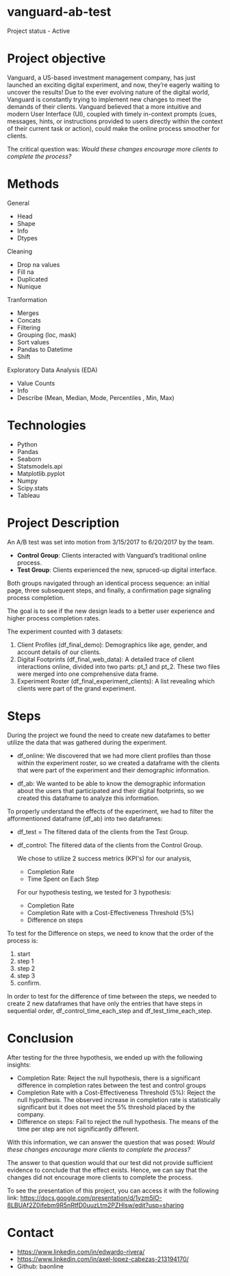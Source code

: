 # vanguard-ab-test
Project status - Active

# Project objective
Vanguard, a US-based investment management company, has just launched an exciting digital experiment, and now, they’re eagerly waiting to uncover the results! Due to the ever evolving nature of the digital world, Vanguard is constantly trying to implement new changes to meet the demands of their clients. Vanguard believed that a more intuitive and modern User Interface (UI), coupled with timely in-context prompts (cues, messages, hints, or instructions provided to users directly within the context of their current task or action), could make the online process smoother for clients. 

The critical question was: *Would these changes encourage more clients to complete the process?*

# Methods

General
- Head
- Shape
- Info
- Dtypes

Cleaning 
- Drop na values
- Fill na
- Duplicated
- Nunique

Tranformation
- Merges
- Concats
- Filtering
- Grouping (loc, mask)
- Sort values
- Pandas to Datetime
- Shift 
  
Exploratory Data Analysis (EDA)
  - Value Counts
  - Info 
  - Describe (Mean, Median, Mode, Percentiles , Min, Max)  
  
# Technologies

- Python
- Pandas
- Seaborn
- Statsmodels.api
- Matplotlib.pyplot
- Numpy
- Scipy.stats
- Tableau 

# Project Description
An A/B test was set into motion from 3/15/2017 to 6/20/2017 by the team.

* **Control Group**: Clients interacted with Vanguard’s traditional online process.
* __Test Group__: Clients experienced the new, spruced-up digital interface.

Both groups navigated through an identical process sequence: an initial page, three subsequent steps, and finally, a confirmation page signaling process completion.

The goal is to see if the new design leads to a better user experience and higher process completion rates.

The experiment counted with 3 datasets:

1. Client Profiles (df_final_demo): Demographics like age, gender, and account details of our clients.
2. Digital Footprints (df_final_web_data): A detailed trace of client interactions online, divided into two parts: pt_1 and pt_2. These two files were merged into one comprehensive data frame.
3. Experiment Roster (df_final_experiment_clients): A list revealing which clients were part of the grand experiment.


# Steps
During the project we found the need to create new datafames to better utilize the data that was gathered during the experiment. 

- df_online: We discovered that we had more client profiles than those within the experiment roster, so we created a dataframe with the clients that were part of the experiment and their demographic information. 

- df_ab: We wanted to be able to know the demographic information about the users that participated and their digital footprints, so we created this dataframe to analyze this information.

To properly understand the effects of the experiment, we had to filter the afformentioned dataframe (df_ab) into two dataframes:
- df_test = The filtered data of the clients from the Test Group.

- df_control: The filtered data of the clients from the Control Group.

  We chose to utilize 2 success metrics (KPI's) for our analysis,
  - Completion Rate
  - Time Spent on Each Step

  For our hypothesis testing, we tested for 3 hypothesis:
  - Completion Rate
  - Completion Rate with a Cost-Effectiveness Threshold (5%)
  - Difference on steps

To test for the Difference on steps, we need to know that the order of the process is: 
1. start
2. step 1
3. step 2
4. step 3
5. confirm.

In order to test for the difference of time between the steps, we needed to create 2 new dataframes that have only the entries that have steps in sequential order,
df_control_time_each_step and df_test_time_each_step.

# Conclusion
After testing for the three hypothesis, we ended up with the following insights:
- Completion Rate: Reject the null hypothesis, there is a significant difference in completion rates between the test and control groups
- Completion Rate with a Cost-Effectiveness Threshold (5%): Reject the null hypothesis. The observed increase in completion rate is statistically significant but it does not meet the 5% threshold placed by the company.
-  Difference on steps: Fail to reject the null hypothesis. The means of the time per step are not significantly different.

  With this information, we can answer the question that was posed:
  *Would these changes encourage more clients to complete the process?*
  
The answer to that question would that our test did not provide sufficient evidence to conclude that the effect exists. Hence, we can say that the changes did not encourage more clients to complete the process. 

To see the presentation of this project, you can access it with the following link: https://docs.google.com/presentation/d/1yzm5lO-8LBUAf2Z0ifebm9R5nRtfD0uuzLtm2PZHlsw/edit?usp=sharing
# Contact
- https://www.linkedin.com/in/edwardo-rivera/
- https://www.linkedin.com/in/axel-lopez-cabezas-213194170/
- Github: baonline
